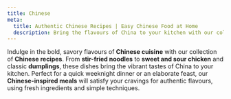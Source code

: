 ```yaml
---
title: Chinese
meta:
  title: Authentic Chinese Recipes | Easy Chinese Food at Home
  description: Bring the flavours of China to your kitchen with our collection of authentic Chinese recipes. From stir-fries and dumplings to noodle dishes and more.
---
```


Indulge in the bold, savory flavours of **Chinese cuisine** with our collection of **Chinese recipes**. From **stir-fried noodles** to **sweet and sour chicken** and classic **dumplings**, these dishes bring the vibrant tastes of China to your kitchen. Perfect for a quick weeknight dinner or an elaborate feast, our **Chinese-inspired meals** will satisfy your cravings for authentic flavours, using fresh ingredients and simple techniques.
